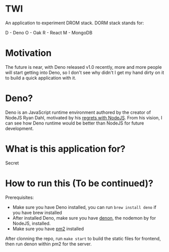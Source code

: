 # TWI
An application to experiment DROM stack. DORM stack stands for:

D - Deno 
O - Oak
R - React
M - MongoDB 

# Motivation
The future is near, with Deno released v1.0 recently, more and more people will start getting into Deno, so I don't see why didn't I get my hand dirty on it to build a quick application with it.

# Deno?
Deno is an JavaScript runtime environment authored by the creator of NodeJS Ryan Dahl, motivated by his [regrets with NodeJS](https://www.youtube.com/watch?v=M3BM9TB-8yA). From his vision, I can see how Deno runtime would be better than NodeJS for future development.

# What is this application for?
Secret

# How to run this (To be continued)?
Prerequisites:
-   Make sure you have Deno installed, you can run `brew install deno` if you have brew installed
-   After installed Deno, make sure you have [denon](https://deno.land/x/denon), the nodemon by for NodeJS, installed.
-   Make sure you have [pm2](https://github.com/Unitech/pm2) installed

After clonning the repo, run `make start` to build the static files for frontend, then run denon within pm2 for the server.